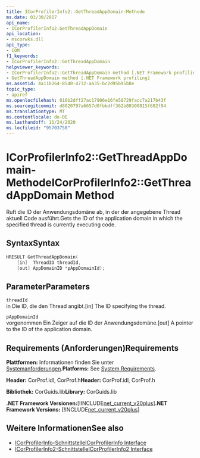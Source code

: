 ```yaml
---
title: ICorProfilerInfo2::GetThreadAppDomain-Methode
ms.date: 03/30/2017
api_name:
- ICorProfilerInfo2.GetThreadAppDomain
api_location:
- mscorwks.dll
api_type:
- COM
f1_keywords:
- ICorProfilerInfo2::GetThreadAppDomain
helpviewer_keywords:
- ICorProfilerInfo2::GetThreadAppDomain method [.NET Framework profiling]
- GetThreadAppDomain method [.NET Framework profiling]
ms.assetid: 4a11b264-8540-4732-aa35-bc2d95b95b8e
topic_type:
- apiref
ms.openlocfilehash: 010b2dff27ac17906e16fe58729facc7a217b43f
ms.sourcegitcommit: d8020797a6657d0fbbdff362b80300815f682f94
ms.translationtype: MT
ms.contentlocale: de-DE
ms.lasthandoff: 11/24/2020
ms.locfileid: "95703758"
---
```

# <a name="icorprofilerinfo2getthreadappdomain-method"></a><span data-ttu-id="24f76-102">ICorProfilerInfo2::GetThreadAppDomain-Methode</span><span class="sxs-lookup"><span data-stu-id="24f76-102">ICorProfilerInfo2::GetThreadAppDomain Method</span></span>

<span data-ttu-id="24f76-103">Ruft die ID der Anwendungsdomäne ab, in der der angegebene Thread aktuell Code ausführt.</span><span class="sxs-lookup"><span data-stu-id="24f76-103">Gets the ID of the application domain in which the specified thread is currently executing code.</span></span>  
  
## <a name="syntax"></a><span data-ttu-id="24f76-104">Syntax</span><span class="sxs-lookup"><span data-stu-id="24f76-104">Syntax</span></span>  
  
```cpp  
HRESULT GetThreadAppDomain(  
    [in]  ThreadID threadId,  
    [out] AppDomainID *pAppDomainId);  
```  
  
## <a name="parameters"></a><span data-ttu-id="24f76-105">Parameter</span><span class="sxs-lookup"><span data-stu-id="24f76-105">Parameters</span></span>  

 `threadId`  
 <span data-ttu-id="24f76-106">in Die ID, die den Thread angibt.</span><span class="sxs-lookup"><span data-stu-id="24f76-106">[in] The ID specifying the thread.</span></span>  
  
 `pAppDomainId`  
 <span data-ttu-id="24f76-107">vorgenommen Ein Zeiger auf die ID der Anwendungsdomäne.</span><span class="sxs-lookup"><span data-stu-id="24f76-107">[out] A pointer to the ID of the application domain.</span></span>  
  
## <a name="requirements"></a><span data-ttu-id="24f76-108">Requirements (Anforderungen)</span><span class="sxs-lookup"><span data-stu-id="24f76-108">Requirements</span></span>  

 <span data-ttu-id="24f76-109">**Plattformen:** Informationen finden Sie unter [Systemanforderungen](../../get-started/system-requirements.md).</span><span class="sxs-lookup"><span data-stu-id="24f76-109">**Platforms:** See [System Requirements](../../get-started/system-requirements.md).</span></span>  
  
 <span data-ttu-id="24f76-110">**Header:** CorProf.idl, CorProf.h</span><span class="sxs-lookup"><span data-stu-id="24f76-110">**Header:** CorProf.idl, CorProf.h</span></span>  
  
 <span data-ttu-id="24f76-111">**Bibliothek:** CorGuids.lib</span><span class="sxs-lookup"><span data-stu-id="24f76-111">**Library:** CorGuids.lib</span></span>  
  
 <span data-ttu-id="24f76-112">**.NET Framework Versionen:**[!INCLUDE[net_current_v20plus](../../../../includes/net-current-v20plus-md.md)]</span><span class="sxs-lookup"><span data-stu-id="24f76-112">**.NET Framework Versions:** [!INCLUDE[net_current_v20plus](../../../../includes/net-current-v20plus-md.md)]</span></span>  
  
## <a name="see-also"></a><span data-ttu-id="24f76-113">Weitere Informationen</span><span class="sxs-lookup"><span data-stu-id="24f76-113">See also</span></span>

- [<span data-ttu-id="24f76-114">ICorProfilerInfo-Schnittstelle</span><span class="sxs-lookup"><span data-stu-id="24f76-114">ICorProfilerInfo Interface</span></span>](icorprofilerinfo-interface.md)
- [<span data-ttu-id="24f76-115">ICorProfilerInfo2-Schnittstelle</span><span class="sxs-lookup"><span data-stu-id="24f76-115">ICorProfilerInfo2 Interface</span></span>](icorprofilerinfo2-interface.md)
